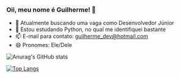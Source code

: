 ### Oii, meu nome é Guilherme! 👋

- 🔭 Atualmente buscando uma vaga como Desenvolvedor Júnior
- 🌱 Estou estudando Python, no qual me identifiquei bastante
- 📫 E-mail para contato: guilherme_dev@hotmail.com
- 😄 Pronomes: Ele/Dele

![Anurag's GitHub stats](https://github-readme-stats.vercel.app/api?username=GuilhermeHSP&show_icons=true&theme=dark)

[![Top Langs](https://github-readme-stats.vercel.app/api/top-langs/?username=GuilhermeHSP&layout=compact&theme=dark)](https://github.com/anuraghazra/github-readme-stats)
